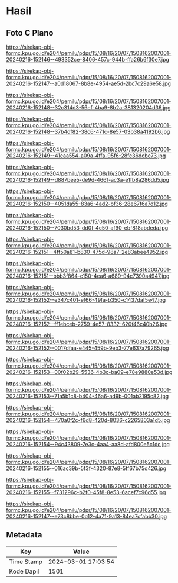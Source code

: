 # Hasil

## Foto C Plano

https://sirekap-obj-formc.kpu.go.id/e204/pemilu/pdpr/15/08/16/20/07/1508162007001-20240216-152146--493352ce-8406-457c-944b-ffa26b6f30e7.jpg

https://sirekap-obj-formc.kpu.go.id/e204/pemilu/pdpr/15/08/16/20/07/1508162007001-20240216-152147--a0d18067-8b8e-4954-ae5d-2bc7c29a6e58.jpg

https://sirekap-obj-formc.kpu.go.id/e204/pemilu/pdpr/15/08/16/20/07/1508162007001-20240216-152148--32c314d3-56ef-4ba9-8b2a-381320204d36.jpg

https://sirekap-obj-formc.kpu.go.id/e204/pemilu/pdpr/15/08/16/20/07/1508162007001-20240216-152148--37b4df82-38c6-471c-8e57-03b38a4192b6.jpg

https://sirekap-obj-formc.kpu.go.id/e204/pemilu/pdpr/15/08/16/20/07/1508162007001-20240216-152149--41eaa554-a09a-4ffa-95f6-28fc36dcbe73.jpg

https://sirekap-obj-formc.kpu.go.id/e204/pemilu/pdpr/15/08/16/20/07/1508162007001-20240216-152149--d887bee5-de9d-4661-ac3a-e1fb8a286dd5.jpg

https://sirekap-obj-formc.kpu.go.id/e204/pemilu/pdpr/15/08/16/20/07/1508162007001-20240216-152150--4051da55-83a6-4ad2-bf36-28e67f6a7d12.jpg

https://sirekap-obj-formc.kpu.go.id/e204/pemilu/pdpr/15/08/16/20/07/1508162007001-20240216-152150--7030bd53-dd0f-4c50-af90-ebf818abdeda.jpg

https://sirekap-obj-formc.kpu.go.id/e204/pemilu/pdpr/15/08/16/20/07/1508162007001-20240216-152151--4ff50a81-b830-475d-98a7-2e83abee4952.jpg

https://sirekap-obj-formc.kpu.go.id/e204/pemilu/pdpr/15/08/16/20/07/1508162007001-20240216-152151--bbb3f864-c150-4ea6-a689-94c7390a4947.jpg

https://sirekap-obj-formc.kpu.go.id/e204/pemilu/pdpr/15/08/16/20/07/1508162007001-20240216-152152--e347c401-ef66-49fa-b350-c1437daf5e47.jpg

https://sirekap-obj-formc.kpu.go.id/e204/pemilu/pdpr/15/08/16/20/07/1508162007001-20240216-152152--ff1ebceb-2759-4e57-8332-620f46c40b26.jpg

https://sirekap-obj-formc.kpu.go.id/e204/pemilu/pdpr/15/08/16/20/07/1508162007001-20240216-152152--0017dfaa-e445-459b-9eb3-77e637a79265.jpg

https://sirekap-obj-formc.kpu.go.id/e204/pemilu/pdpr/15/08/16/20/07/1508162007001-20240216-152153--00f02b29-5536-4b3c-ba09-e78e9880e53d.jpg

https://sirekap-obj-formc.kpu.go.id/e204/pemilu/pdpr/15/08/16/20/07/1508162007001-20240216-152153--71a5b1c8-b404-46a6-ad9b-001ab2195c82.jpg

https://sirekap-obj-formc.kpu.go.id/e204/pemilu/pdpr/15/08/16/20/07/1508162007001-20240216-152154--470a0f2c-f6d8-420d-8036-c2265803a1d5.jpg

https://sirekap-obj-formc.kpu.go.id/e204/pemilu/pdpr/15/08/16/20/07/1508162007001-20240216-152154--94c43809-7e3c-4aa4-aa8d-afd800e5c1dc.jpg

https://sirekap-obj-formc.kpu.go.id/e204/pemilu/pdpr/15/08/16/20/07/1508162007001-20240216-152155--016ac39b-5f3f-4320-87e8-5ff67b75d426.jpg

https://sirekap-obj-formc.kpu.go.id/e204/pemilu/pdpr/15/08/16/20/07/1508162007001-20240216-152155--f731296c-b2f0-45f8-8e53-6acef7c96d55.jpg

https://sirekap-obj-formc.kpu.go.id/e204/pemilu/pdpr/15/08/16/20/07/1508162007001-20240216-152147--e73c8bbe-0b12-4a71-9a13-84ea7cfabb30.jpg


## Metadata

| Key        | Value               |
| ---------- | ------------------- |
| Time Stamp | 2024-03-01 17:03:54 |
| Kode Dapil | 1501                |



